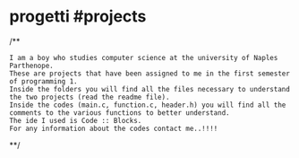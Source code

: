 # progetti   #projects

/** 
    
    I am a boy who studies computer science at the university of Naples Parthenope.
    These are projects that have been assigned to me in the first semester of programming 1.
    Inside the folders you will find all the files necessary to understand the two projects (read the readme file).
    Inside the codes (main.c, function.c, header.h) you will find all the comments to the various functions to better understand.
    The ide I used is Code :: Blocks.
    For any information about the codes contact me..!!!!
    
**/
